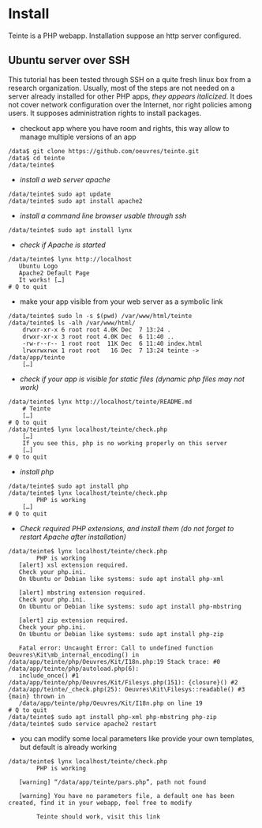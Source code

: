 # Install

Teinte is a PHP webapp. Installation suppose an http server configured.

## Ubuntu server over SSH

This tutorial has been tested through SSH on a quite fresh linux box from a research organization. Usually, most of the steps are not needed on a server already installed for other PHP apps, *they appears italicized*. It does not cover network configuration over the Internet, nor right policies among users. It supposes administration rights to install packages.

* checkout app where you have room and rights, this way allow to manage multiple versions of an app
```
/data$ git clone https://github.com/oeuvres/teinte.git
/data$ cd teinte
/data/teinte$
```
* *install a web server apache*
```
/data/teinte$ sudo apt update
/data/teinte$ sudo apt install apache2
```
* *install a command line browser usable through ssh*
```
/data/teinte$ sudo apt install lynx
```
* *check if Apache is started*
```
/data/teinte$ lynx http://localhost
   Ubuntu Logo
   Apache2 Default Page
   It works! […]
# Q to quit
```
* make your app visible from your web server as a symbolic link
```
/data/teinte$ sudo ln -s $(pwd) /var/www/html/teinte
/data/teinte$ ls -alh /var/www/html/
    drwxr-xr-x 6 root root 4.0K Dec  7 13:24 .
    drwxr-xr-x 3 root root 4.0K Dec  6 11:40 ..
    -rw-r--r-- 1 root root  11K Dec  6 11:40 index.html
    lrwxrwxrwx 1 root root   16 Dec  7 13:24 teinte -> /data/app/teinte
    […]
```
* *check if your app is visible for static files (dynamic php files may not work)*
```
/data/teinte$ lynx http://localhost/teinte/README.md
    # Teinte
    […]
# Q to quit
/data/teinte$ lynx localhost/teinte/check.php
    […]
    If you see this, php is no working properly on this server
    […]
# Q to quit
```
* *install php*
```
/data/teinte$ sudo apt install php
/data/teinte$ lynx localhost/teinte/check.php
        PHP is working
    […]
# Q to quit
```
* *Check required PHP extensions, and install them (do not forget to restart Apache after installation)*
```
/data/teinte$ lynx localhost/teinte/check.php
        PHP is working
   [alert] xsl extension required.
   Check your php.ini.
   On Ubuntu or Debian like systems: sudo apt install php-xml

   [alert] mbstring extension required.
   Check your php.ini.
   On Ubuntu or Debian like systems: sudo apt install php-mbstring

   [alert] zip extension required.
   Check your php.ini.
   On Ubuntu or Debian like systems: sudo apt install php-zip

   Fatal error: Uncaught Error: Call to undefined function Oeuvres\Kit\mb_internal_encoding() in /data/app/teinte/php/Oeuvres/Kit/I18n.php:19 Stack trace: #0 /data/app/teinte/php/autoload.php(6):
   include_once() #1 /data/app/teinte/php/Oeuvres/Kit/Filesys.php(151): {closure}() #2 /data/app/teinte/_check.php(25): Oeuvres\Kit\Filesys::readable() #3 {main} thrown in
   /data/app/teinte/php/Oeuvres/Kit/I18n.php on line 19 
# Q to quit
/data/teinte$ sudo apt install php-xml php-mbstring php-zip
/data/teinte$ sudo service apache2 restart
```
* you can modify some local parameters like provide your own templates, but default is already working
```
/data/teinte$ lynx localhost/teinte/check.php
        PHP is working

   [warning] “/data/app/teinte/pars.php”, path not found

   [warning] You have no parameters file, a default one has been created, find it in your webapp, feel free to modify

        Teinte should work, visit this link
```
